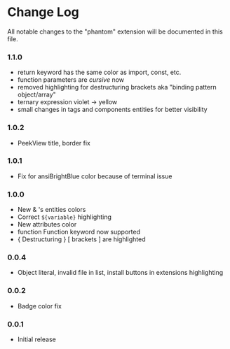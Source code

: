# Change Log

All notable changes to the "phantom" extension will be documented in this file.

### 1.1.0

-   return keyword has the same color as import, const, etc.
-   function parameters are <i>cursive</i> now
-   removed highlighting for destructuring brackets aka "binding pattern object/array"
-   ternary expression violet -> yellow
-   small changes in tags and components entities for better visibility

### 1.0.2

-   PeekView title, border fix

### 1.0.1

-   Fix for ansiBrightBlue color because of terminal issue

### 1.0.0

-   New <tag> & <Component/>'s entities colors
-   Correct `${variable}` highlighting
-   New attributes color
-   function Function keyword now supported
-   { Destructuring } [ brackets ] are highlighted

### 0.0.4

-   Object literal, invalid file in list, install buttons in extensions highlighting

### 0.0.2

-   Badge color fix

### 0.0.1

-   Initial release
